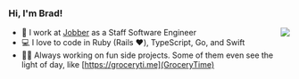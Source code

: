 ### Hi, I'm Brad!

<img align="right" 
src="https://github-readme-stats.vercel.app/api?username=bradpurchase&show_icons=true&count_private=true&icon_color=0366d6&text_color=24292e&bg_color=ffffff&hide_title=true" 
/>

- 💼 I work at [Jobber](https://github.com/GetJobber) as a Staff Software Engineer
- 💻 I love to code in Ruby (Rails ❤️), TypeScript, Go, and Swift
- 👨‍💻 Always working on fun side projects. Some of them even see the light of day, like [https://groceryti.me](GroceryTime)
